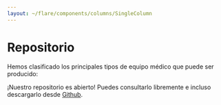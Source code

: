 ```yaml
---
layout: ~/flare/components/columns/SingleColumn
---
```


# Repositorio


Hemos clasificado los principales tipos de equipo médico que puede ser
 producido:
 
<specs-galleries lang="es"></specs-galleries>

¡Nuestro repositorio es abierto! Puedes consultarlo libremente e incluso descargarlo desde [Github](https://github.com/covidsosmx/covidsos). 
